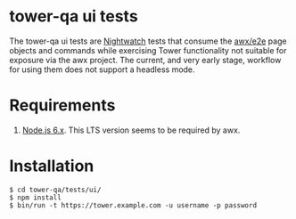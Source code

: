 tower-qa ui tests
=====

The tower-qa ui tests are [Nightwatch](http://nightwatchjs.org/) tests that consume the [awx/e2e](https://github.com/ansible/awx/tree/devel/awx/ui/test/e2e) page objects and commands while exercising Tower functionality not suitable for exposure via the awx project.
The current, and very early stage, workflow for using them does not support a headless mode.


# Requirements
1. [Node.js 6.x](https://nodejs.org/dist/latest-v6.x/).  This LTS version seems to be required by awx.

# Installation
```
$ cd tower-qa/tests/ui/
$ npm install
$ bin/run -t https://tower.example.com -u username -p password
```
